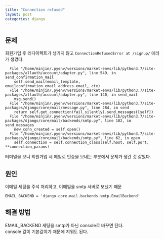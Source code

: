 ```yaml
---
title: "Connection refused"
layout: post
categories: django
--- 
```

 
## 문제
회원가입 후 리다이렉트가 생기지 않고 `ConnectionRefusedError at /signup/` 에러가 생겼다.
```terminal
  File "/home/minjin/.pyenv/versions/market-envs/lib/python3.7/site-packages/allauth/account/adapter.py", line 549, in send_confirmation_mail
    self.send_mail(email_template, emailconfirmation.email_address.email, ctx)
  File "/home/minjin/.pyenv/versions/market-envs/lib/python3.7/site-packages/allauth/account/adapter.py", line 140, in send_mail
    msg.send()
  File "/home/minjin/.pyenv/versions/market-envs/lib/python3.7/site-packages/django/core/mail/message.py", line 284, in send
    return self.get_connection(fail_silently).send_messages([self])
  File "/home/minjin/.pyenv/versions/market-envs/lib/python3.7/site-packages/django/core/mail/backends/smtp.py", line 102, in send_messages
    new_conn_created = self.open()
  File "/home/minjin/.pyenv/versions/market-envs/lib/python3.7/site-packages/django/core/mail/backends/smtp.py", line 62, in open
    self.connection = self.connection_class(self.host, self.port, **connection_params)
```
터미널을 보니 회원가입 시 메일로 인증을 보내는 부분에서 문제가 생긴 것 같았다.


## 원인
이메일 세팅을 주석 처리하고, 이메일을 smtp 서버로 보냈기 때문
```terminal
EMAIL_BACKEND = 'django.core.mail.backends.smtp.EmailBackend'
```


## 해결 방법
EMAIL_BACKEND 세팅을 smtp가 아닌 console로 바꾸면 된다.<br>
console 값이 기본값이기 때문에 지워도 된다.